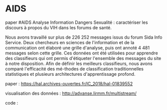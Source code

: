 # AIDS
paper #AIDS Analyse Information Dangers Sexualité : caractériser les discours à propos du VIH dans les forums de santé.

Nous avons travaillé sur plus de 226 252 messages issus du forum Sida Info Service. Deux chercheurs en sciences de l'information et de la communication ont élaboré une grille d'analyse, puis ont annoté 4 481 messages selon cette grille. Ces données ont été utilisées pour apprendre des classifieurs qui ont permis d'étiqueter l'ensemble des messages du site à notre disposition. Afin de définir les meilleurs classifieurs, nous avons comparé l'efficacité des mé-thodes de classification traditionnelles statistiques et plusieurs architectures d'apprentissage profond.

paper : https://hal.archives-ouvertes.fr/IC_2018/hal-01839552

visualisation des données : http://advanse.lirmm.fr/multistream/

code : 
